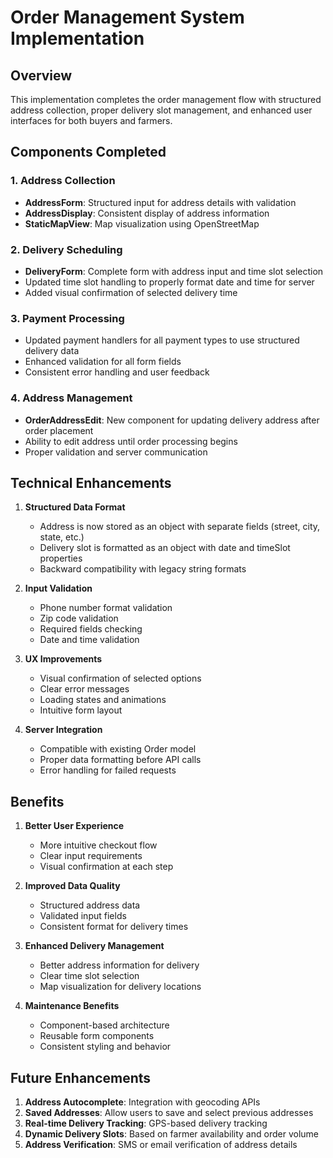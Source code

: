 # Order Management System Implementation

## Overview
This implementation completes the order management flow with structured address collection, proper delivery slot management, and enhanced user interfaces for both buyers and farmers.

## Components Completed

### 1. Address Collection
- **AddressForm**: Structured input for address details with validation
- **AddressDisplay**: Consistent display of address information
- **StaticMapView**: Map visualization using OpenStreetMap

### 2. Delivery Scheduling
- **DeliveryForm**: Complete form with address input and time slot selection
- Updated time slot handling to properly format date and time for server
- Added visual confirmation of selected delivery time

### 3. Payment Processing
- Updated payment handlers for all payment types to use structured delivery data
- Enhanced validation for all form fields
- Consistent error handling and user feedback

### 4. Address Management
- **OrderAddressEdit**: New component for updating delivery address after order placement
- Ability to edit address until order processing begins
- Proper validation and server communication

## Technical Enhancements

1. **Structured Data Format**
   - Address is now stored as an object with separate fields (street, city, state, etc.)
   - Delivery slot is formatted as an object with date and timeSlot properties
   - Backward compatibility with legacy string formats

2. **Input Validation**
   - Phone number format validation
   - Zip code validation
   - Required fields checking
   - Date and time validation

3. **UX Improvements**
   - Visual confirmation of selected options
   - Clear error messages
   - Loading states and animations
   - Intuitive form layout

4. **Server Integration**
   - Compatible with existing Order model
   - Proper data formatting before API calls
   - Error handling for failed requests

## Benefits

1. **Better User Experience**
   - More intuitive checkout flow
   - Clear input requirements
   - Visual confirmation at each step

2. **Improved Data Quality**
   - Structured address data
   - Validated input fields
   - Consistent format for delivery times

3. **Enhanced Delivery Management**
   - Better address information for delivery
   - Clear time slot selection
   - Map visualization for delivery locations

4. **Maintenance Benefits**
   - Component-based architecture
   - Reusable form components
   - Consistent styling and behavior

## Future Enhancements

1. **Address Autocomplete**: Integration with geocoding APIs
2. **Saved Addresses**: Allow users to save and select previous addresses
3. **Real-time Delivery Tracking**: GPS-based delivery tracking
4. **Dynamic Delivery Slots**: Based on farmer availability and order volume
5. **Address Verification**: SMS or email verification of address details